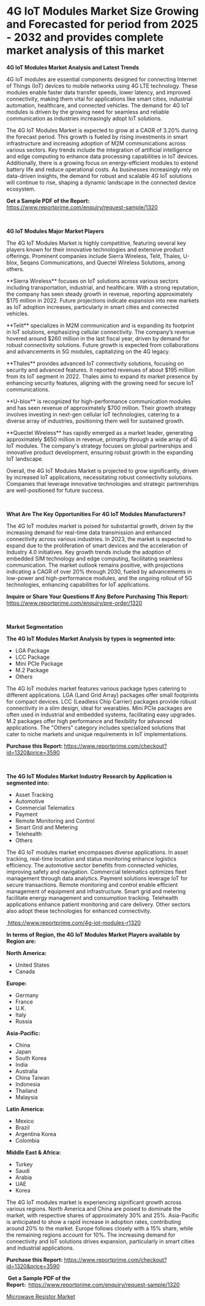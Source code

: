 <p><h1>4G IoT Modules Market Size Growing and Forecasted for period from 2025 - 2032 and provides complete market analysis of this market</h1></p><p><strong>4G IoT Modules Market Analysis and Latest Trends</strong></p>
<p><p>4G IoT modules are essential components designed for connecting Internet of Things (IoT) devices to mobile networks using 4G LTE technology. These modules enable faster data transfer speeds, lower latency, and improved connectivity, making them vital for applications like smart cities, industrial automation, healthcare, and connected vehicles. The demand for 4G IoT modules is driven by the growing need for seamless and reliable communication as industries increasingly adopt IoT solutions.</p><p>The 4G IoT Modules Market is expected to grow at a CAGR of 3.20% during the forecast period. This growth is fueled by rising investments in smart infrastructure and increasing adoption of M2M communications across various sectors. Key trends include the integration of artificial intelligence and edge computing to enhance data processing capabilities in IoT devices. Additionally, there is a growing focus on energy-efficient modules to extend battery life and reduce operational costs. As businesses increasingly rely on data-driven insights, the demand for robust and scalable 4G IoT solutions will continue to rise, shaping a dynamic landscape in the connected device ecosystem.</p></p>
<p><strong>Get a Sample PDF of the Report:&nbsp;</strong> <a href="https://www.reportprime.com/enquiry/request-sample/1320?utm_campaign=2242&utm_medium=2&utm_source=Github&utm_content=ia&utm_term=18032025&utm_id=4g-iot-modules">https://www.reportprime.com/enquiry/request-sample/1320</a></p>
<p>&nbsp;</p>
<p><strong>4G IoT Modules Major Market Players</strong></p>
<p><p>The 4G IoT Modules Market is highly competitive, featuring several key players known for their innovative technologies and extensive product offerings. Prominent companies include Sierra Wireless, Telit, Thales, U-blox, Seqans Communications, and Quectel Wireless Solutions, among others.</p><p>**Sierra Wireless** focuses on IoT solutions across various sectors including transportation, industrial, and healthcare. With a strong reputation, the company has seen steady growth in revenue, reporting approximately $175 million in 2022. Future projections indicate expansion into new markets as IoT adoption increases, particularly in smart cities and connected vehicles.</p><p>**Telit** specializes in M2M communication and is expanding its footprint in IoT solutions, emphasizing cellular connectivity. The company’s revenue hovered around $260 million in the last fiscal year, driven by demand for robust connectivity solutions. Future growth is expected from collaborations and advancements in 5G modules, capitalizing on the 4G legacy.</p><p>**Thales** provides advanced IoT connectivity solutions, focusing on security and advanced features. It reported revenues of about $195 million from its IoT segment in 2022. Thales aims to expand its market presence by enhancing security features, aligning with the growing need for secure IoT communications.</p><p>**U-blox** is recognized for high-performance communication modules and has seen revenue of approximately $700 million. Their growth strategy involves investing in next-gen cellular IoT technologies, catering to a diverse array of industries, positioning them well for sustained growth.</p><p>**Quectel Wireless** has rapidly emerged as a market leader, generating approximately $650 million in revenue, primarily through a wide array of 4G IoT modules. The company's strategy focuses on global partnerships and innovative product development, ensuring robust growth in the expanding IoT landscape.</p><p>Overall, the 4G IoT Modules Market is projected to grow significantly, driven by increased IoT applications, necessitating robust connectivity solutions. Companies that leverage innovative technologies and strategic partnerships are well-positioned for future success.</p></p>
<p>&nbsp;</p>
<p><strong>What Are The Key Opportunities For 4G IoT Modules Manufacturers?</strong></p>
<p><p>The 4G IoT modules market is poised for substantial growth, driven by the increasing demand for real-time data transmission and enhanced connectivity across various industries. In 2023, the market is expected to expand due to the proliferation of smart devices and the acceleration of Industry 4.0 initiatives. Key growth trends include the adoption of embedded SIM technology and edge computing, facilitating seamless communication. The market outlook remains positive, with projections indicating a CAGR of over 20% through 2030, fueled by advancements in low-power and high-performance modules, and the ongoing rollout of 5G technologies, enhancing capabilities for IoT applications.</p></p>
<p><strong>Inquire or Share Your Questions If Any Before Purchasing This Report:</strong> <a href="https://www.reportprime.com/enquiry/pre-order/1320?utm_campaign=2242&utm_medium=2&utm_source=Github&utm_content=ia&utm_term=18032025&utm_id=4g-iot-modules">https://www.reportprime.com/enquiry/pre-order/1320</a></p>
<p>&nbsp;</p>
<p><strong>Market Segmentation</strong></p>
<p><strong>The 4G IoT Modules Market Analysis by types is segmented into:</strong></p>
<p><ul><li>LGA Package</li><li>LCC Package</li><li>Mini PCIe Package</li><li>M.2 Package</li><li>Others</li></ul></p>
<p><p>The 4G IoT modules market features various package types catering to different applications. LGA (Land Grid Array) packages offer small footprints for compact devices. LCC (Leadless Chip Carrier) packages provide robust connectivity in a slim design, ideal for wearables. Mini PCIe packages are often used in industrial and embedded systems, facilitating easy upgrades. M.2 packages offer high performance and flexibility for advanced applications. The "Others" category includes specialized solutions that cater to niche markets and unique requirements in IoT implementations.</p></p>
<p><strong>Purchase this Report:&nbsp;</strong><a href="https://www.reportprime.com/checkout?id=1320&price=3590&utm_campaign=2242&utm_medium=2&utm_source=Github&utm_content=ia&utm_term=18032025&utm_id=4g-iot-modules">https://www.reportprime.com/checkout?id=1320&price=3590</a></p>
<p>&nbsp;</p>
<p><strong>The 4G IoT Modules Market Industry Research by Application is segmented into:</strong></p>
<p><ul><li>Asset Tracking</li><li>Automotive</li><li>Commercial Telematics</li><li>Payment</li><li>Remote Monitoring and Control</li><li>Smart Grid and Metering</li><li>Telehealth</li><li>Others</li></ul></p>
<p><p>The 4G IoT modules market encompasses diverse applications. In asset tracking, real-time location and status monitoring enhance logistics efficiency. The automotive sector benefits from connected vehicles, improving safety and navigation. Commercial telematics optimizes fleet management through data analytics. Payment solutions leverage IoT for secure transactions. Remote monitoring and control enable efficient management of equipment and infrastructure. Smart grid and metering facilitate energy management and consumption tracking. Telehealth applications enhance patient monitoring and care delivery. Other sectors also adopt these technologies for enhanced connectivity.</p></p>
<p><a href="https://www.reportprime.com/4g-iot-modules-r1320?utm_campaign=2242&utm_medium=2&utm_source=Github&utm_content=ia&utm_term=18032025&utm_id=4g-iot-modules">&nbsp;https://www.reportprime.com/4g-iot-modules-r1320</a></p>
<p><strong>In terms of Region, the 4G IoT Modules Market Players available by Region are:</strong></p>
<p>
    <p> <strong> North America: </strong>
        <ul>
            <li>United States</li>
            <li>Canada</li>
        </ul>
        </p> 
    <p> <strong> Europe: </strong>
        <ul>
            <li>Germany</li>
            <li>France</li>
            <li>U.K.</li>
            <li>Italy</li>
            <li>Russia</li>
        </ul>
        </p> 
    <p> <strong> Asia-Pacific: </strong>
        <ul>
            <li>China</li>
            <li>Japan</li>
            <li>South Korea</li>
            <li>India</li>
            <li>Australia</li>
            <li>China Taiwan</li>
            <li>Indonesia</li>
            <li>Thailand</li>
            <li>Malaysia</li>
        </ul>
        </p> 
    <p> <strong> Latin America: </strong>
        <ul>
            <li>Mexico</li>
            <li>Brazil</li>
            <li>Argentina Korea</li>
            <li>Colombia</li>
        </ul>
        </p> 
    <p> <strong> Middle East & Africa: </strong>
        <ul>
            <li>Turkey</li>
            <li>Saudi</li>
            <li>Arabia</li>
            <li>UAE</li>
            <li>Korea</li>
        </ul>
    </p>
    </p>
<p><p>The 4G IoT modules market is experiencing significant growth across various regions. North America and China are poised to dominate the market, with respective shares of approximately 30% and 25%. Asia-Pacific is anticipated to show a rapid increase in adoption rates, contributing around 20% to the market. Europe follows closely with a 15% share, while the remaining regions account for 10%. The increasing demand for connectivity and IoT solutions drives expansion, particularly in smart cities and industrial applications.</p></p>
<p><strong>Purchase this Report: </strong><a href="https://www.reportprime.com/checkout?id=1320&price=3590&utm_campaign=2242&utm_medium=2&utm_source=Github&utm_content=ia&utm_term=18032025&utm_id=4g-iot-modules">https://www.reportprime.com/checkout?id=1320&price=3590</a></p>
<p>&nbsp;<strong>Get a Sample PDF of the Report:&nbsp;&nbsp;</strong><a href="https://www.reportprime.com/enquiry/request-sample/1320?utm_campaign=2242&utm_medium=2&utm_source=Github&utm_content=ia&utm_term=18032025&utm_id=4g-iot-modules">https://www.reportprime.com/enquiry/request-sample/1320</a></p>
<p><strong></strong></p>
<p><p><a href="https://github.com/duerknikko44/Market-Research-Report-List-1/blob/main/microwave-resistor-market.md?utm_campaign=2242&utm_medium=2&utm_source=Github&utm_content=ia&utm_term=18032025&utm_id=4g-iot-modules">Microwave Resistor Market</a></p></p>